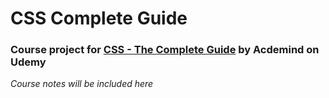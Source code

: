 # CSS Complete Guide
### Course project for [CSS - The Complete Guide](https://www.udemy.com/css-the-complete-guide-incl-flexbox-grid-sass/learn/v4/content) by Acdemind on Udemy

*Course notes will be included here*
